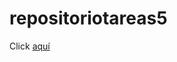 # repositoriotareas5
Click [aquí](https://introduccion-c-datos-espaciales.github.io/repositoriotareas5/)

